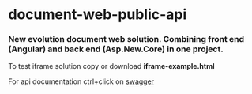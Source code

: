 # document-web-public-api
### New evolution document web solution. Combining front end (Angular) and back end (Asp.New.Core) in one project.

To test iframe solution copy or download **iframe-example.html**

For api documentation ctrl+click on <a href="http://10.3.67.101:5001/swagger/" target="_blank">swagger</a>
